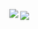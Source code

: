<img src="https://readme-typing-svg.herokuapp.com?font=SF+Mono&weight=800&size=40&duration=3000&color=64FFDA&center=true&vCenter=true&multiline=true&repeat=false&random=false&width=800&height=73&lines=Hi+There!+This+is+Youness," />
<img align="center" src="https://readme-typing-svg.herokuapp.com/?font=SF+Mono&size=18&duration=3000&color=64FFDA&center=true&vCenter=true&multiline=true&repeat=false&random=false&width=820&height=540&lines=;a+23-year-old+Fullstack+Web+Developer+based+in+Casablanca,+Morocco.+I+take+great;joy+in+bringing+ideas+to+life+through+code,+with+a+particular+fondness+for+the;dynamic+realm+of+JavaScript.+Armed+with+a+technical+diploma+specializing+in+web;programming+from+ISTA+and+hands-on+experience+in+web+development,+especially+in;JavaScript,+I+have+established+a+solid+foundation+through+practical+learning.;I+have+honed+my+skills+in+crafting+robust+and+interactive+web+applications,;adeptly+navigating+both+front-end+and+back-end+landscapes.+My+journey+in+the;tech+sphere+is+driven+by+a+profound+passion+for+continuous+learning+and+a;genuine+enthusiasm+for+staying+at+the+forefront,+actively+contributing+to+the;ever-evolving+programming+landscape.+I+possess+expertise+in+Fullstack+Web;Development,+fueled+by+the+opportunity+to+learn,+the+thrill+of+problem-solving,;and+the+satisfaction+of+transforming+ideas+into+functional,+user-friendly;applications.+Whether+tackling+complex+debugging+challenges+or+exploring+new;horizons,+I+wholeheartedly+embrace+the+dynamic+nature+of+the+tech+world.+As;I+progress+in+my+career,+my+goal+is+to+contribute+to+innovative+projects+and;pioneer+initiatives+that+advance+the+development+of+this+field.+Feel+free+to;connect+with+me+if+you+share+a+passion+for+technology,+and+creativity,+or+simply;enjoy+a+good+coding+challenge." />
